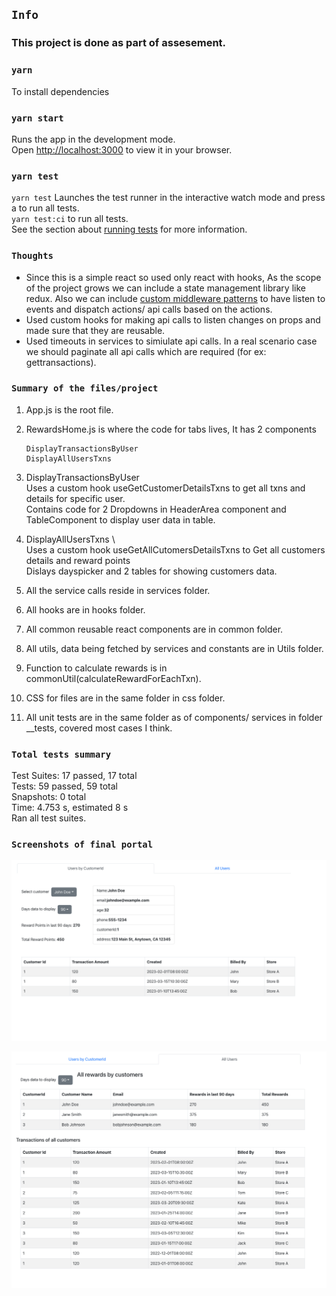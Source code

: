 ## `Info`
### This project is done as part of assesement.

### `yarn`

To install dependencies

### `yarn start`

Runs the app in the development mode.\
Open [http://localhost:3000](http://localhost:3000) to view it in your browser.

### `yarn test`
`yarn test` Launches the test runner in the interactive watch mode and press a to run all tests.\
 `yarn test:ci` to run all tests.\
 See the section about [running tests](https://facebook.github.io/create-react-app/docs/running-tests) for more information.

### `Thoughts`

- Since this is a simple react so used only react with hooks, As the scope of the project grows we can include a state management library like redux. Also we can include [custom middleware patterns](https://redux.js.org/tutorials/fundamentals/part-4-store#writing-custom-middleware) to have listen to events and dispatch actions/ api calls based on the actions. 
- Used custom hooks for making api calls to listen changes on props and made sure that they are reusable.
- Used timeouts in services to simiulate api calls. In a real scenario case we should paginate all api calls which are required (for ex: gettransactions).


### `Summary of the files/project`

1.  App.js is the root file.
2.  RewardsHome.js is where the code for tabs lives, It has 2 components

        DisplayTransactionsByUser
        DisplayAllUsersTxns

3.  DisplayTransactionsByUser
    \
    Uses a custom hook useGetCustomerDetailsTxns to get all txns and details for specific user.
    \
    Contains code for 2 Dropdowns in HeaderArea component and TableComponent to display user data in table.
4.  DisplayAllUsersTxns
    \  
    Uses a custom hook useGetAllCutomersDetailsTxns to Get all customers details and reward points
    \
    Dislays dayspicker and 2 tables for showing customers data.
5.  All the service calls reside in services folder.
6.  All hooks are in hooks folder.
7.  All common reusable react components are in common folder.
8.  All utils, data being fetched by services and constants are in Utils folder.
9.  Function to calculate rewards is in commonUtil(calculateRewardForEachTxn).
10. CSS for files are in the same folder in css folder.
11. All unit tests are in the same folder as of components/ services in folder __tests, covered most cases I think.


### `Total tests summary`

Test Suites: 17 passed, 17 total
\
Tests: 59 passed, 59 total
\
Snapshots: 0 total
\
Time: 4.753 s, estimated 8 s
\
Ran all test suites.

### `Screenshots of final portal`

![Single Customer Data](/images/singleCustomer.png?raw=true "Single Customer Data")

![All Customers Data](/images/allCustomers.png?raw=true "All Customers Data")
